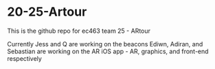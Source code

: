 # 20-25-Artour

This is the github repo for ec463 team 25 - ARtour

Currently Jess and Q are working on the beacons
Ediwn, Adiran, and Sebastian are working on the AR iOS app - AR, graphics, and front-end respectively
